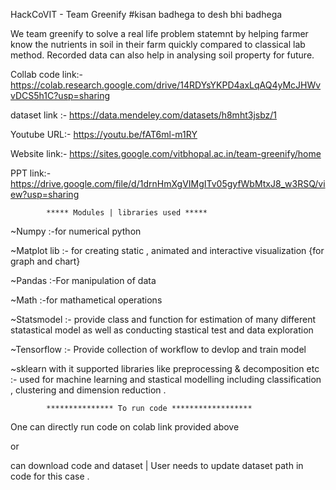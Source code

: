 HackCoVIT - Team Greenify
#kisan badhega to desh bhi badhega

We team greenify to solve a real life problem statemnt by helping farmer know the nutrients in soil in their farm quickly compared to classical lab method. Recorded data can also help in analysing soil property for future.

Collab code link:- https://colab.research.google.com/drive/14RDYsYKPD4axLqAQ4yMcJHWvvDCS5h1C?usp=sharing

dataset link :- https://data.mendeley.com/datasets/h8mht3jsbz/1

Youtube URL:- https://youtu.be/fAT6ml-m1RY

Website link:- https://sites.google.com/vitbhopal.ac.in/team-greenify/home

PPT link:- https://drive.google.com/file/d/1drnHmXgVIMgITv05gyfWbMtxJ8_w3RSQ/view?usp=sharing

            ***** Modules | libraries used *****
~Numpy :-for numerical python

~Matplot lib :- for creating static , animated and interactive visualization {for graph and chart}

~Pandas :-For manipulation of data

~Math :-for mathametical operations

~Statsmodel :- provide class and function for estimation of many different statastical model as well as conducting stastical test and data exploration

~Tensorflow :- Provide collection of workflow to devlop and train model

~sklearn with it supported libraries like preprocessing & decomposition etc :- used for machine learning and stastical modelling including classification , clustering and dimension reduction .

            *************** To run code ******************
One can directly run code on colab link provided above

or

can download code and dataset | User needs to update dataset path in code for this case .

